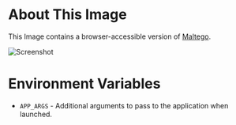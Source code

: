 # About This Image

This Image contains a browser-accessible version of [Maltego](https://www.maltego.com/).

![Screenshot][Image_Screenshot]

[Image_Screenshot]: https://f.hubspotusercontent30.net/hubfs/5856039/dockerhub/image-screenshots/maltego.png "Image Screenshot"

# Environment Variables

* `APP_ARGS` - Additional arguments to pass to the application when launched.
